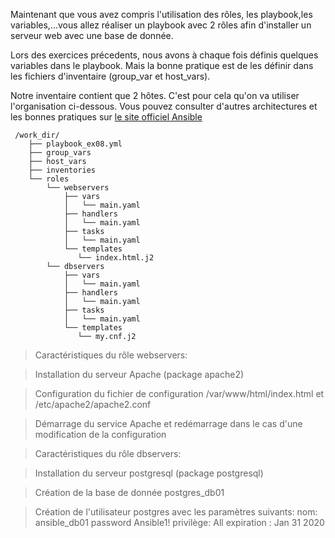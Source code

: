 
Maintenant que vous avez compris l'utilisation des rôles, les playbook,les variables,...vous allez réaliser un playbook avec 2 rôles afin d'installer un serveur web avec une base de donnée.

Lors des exercices précedents, nous avons à chaque fois définis quelques variables dans le playbook. Mais la bonne pratique est de les définir dans les fichiers d'inventaire (group_var et host_vars).

Notre inventaire contient que 2 hôtes. C'est pour cela qu'on va utiliser l'organisation ci-dessous. Vous pouvez consulter d'autres architectures et les bonnes pratiques sur [le site officiel Ansible](https://docs.ansible.com/ansible/latest/user_guide/playbooks_best_practices.html#content-organization) 

```
 /work_dir/
    ├── playbook_ex08.yml
    ├── group_vars
    ├── host_vars
    ├── inventories  
    └── roles
        └── webservers 
            ├── vars
            │   └── main.yaml  
            ├── handlers
            │   └── main.yaml  
            ├── tasks
            │   └── main.yaml  
            └── templates
               └── index.html.j2
        └── dbservers 
            ├── vars
            │   └── main.yaml  
            ├── handlers
            │   └── main.yaml  
            ├── tasks
            │   └── main.yaml  
            └── templates
               └── my.cnf.j2
```

> Caractéristiques du rôle webservers:

> Installation du serveur Apache (package apache2)

> Configuration du fichier de configuration /var/www/html/index.html et /etc/apache2/apache2.conf

> Démarrage du service Apache et redémarrage dans le cas d'une modification de la configuration

> Caractéristiques du rôle dbservers:

> Installation du serveur postgresql (package postgresql)

> Création de la base de donnée postgres_db01

> Création de l'utilisateur postgres avec les paramètres suivants:
>    nom: ansible_db01
>    password Ansible1!
>    privilège: All
>    expiration : Jan 31 2020

> 
